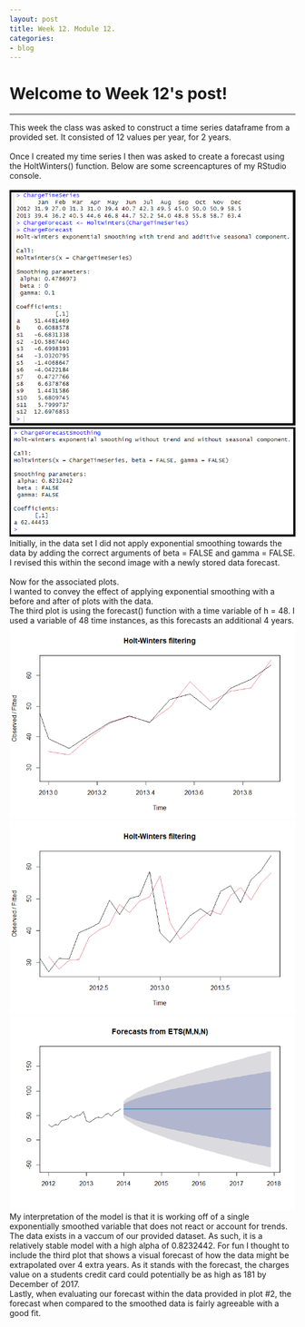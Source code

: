 ```yaml
---
layout: post
title: Week 12. Module 12.
categories:
- blog
---
```


# Welcome to Week 12's post!

---
This week the class was asked to construct a time series dataframe from a provided set. It consisted of 12 values per year, for 2 years.  
<br>
Once I created my time series I then was asked to create a forecast using the HoltWinters() function. Below are some screencaptures of my RStudio console.  
<br>
![Image](https://raw.githubusercontent.com/ScottAustinYoung/scottaustinyoung.github.io/refs/heads/master/assets/module12/rstudio.png)
![Image](https://raw.githubusercontent.com/ScottAustinYoung/scottaustinyoung.github.io/refs/heads/master/assets/module12/RstudioSmoothing.png)
Initially, in the data set I did not apply exponential smoothing towards the data by adding the correct arguments of beta = FALSE and gamma = FALSE.  
I revised this within the second image with a newly stored data forecast.  
<br>
Now for the associated plots. 
<br>
I wanted to convey the effect of applying exponential smoothing with a before and after of plots with the data.
<br>
The third plot is using the forecast() function with a time variable of h = 48. I used a variable of 48 time instances, as this forecasts an additional 4 years.
<br>
![Image](https://raw.githubusercontent.com/ScottAustinYoung/scottaustinyoung.github.io/refs/heads/master/assets/module12/Rplot.png)
![Image](https://raw.githubusercontent.com/ScottAustinYoung/scottaustinyoung.github.io/refs/heads/master/assets/module12/Rplotsmoothing.png)
![Image](https://raw.githubusercontent.com/ScottAustinYoung/scottaustinyoung.github.io/refs/heads/master/assets/module12/rplotforecast.png)
<br>
My interpretation of the model is that it is working off of a single exponentially smoothed variable that does not react or account for trends. The data exists in a vaccum of our provided dataset.
As such, it is a relatively stable model with a high alpha of 0.8232442. For fun I thought to include the third plot that shows a visual forecast of how the data might be extrapolated over 4 extra years.
As it stands with the forecast, the charges value on a students credit card could potentially be as high as 181 by December of 2017.
<br>
Lastly, when evaluating our forecast within the data provided in plot #2, the forecast when compared to the smoothed data is fairly agreeable with a good fit.
